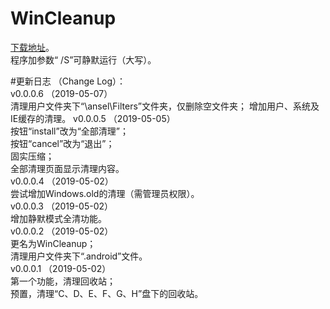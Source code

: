 # WinCleanup
[下载地址](https://github.com/Nekori/WinCleanup/releases)。  <br/>
程序加参数“ /S”可静默运行（大写）。

#更新日志	（Change Log）：<br/>
v0.0.0.6	（2019-05-07）<br>
	清理用户文件夹下“\ansel\Filters”文件夹，仅删除空文件夹；
	增加用户、系统及IE缓存的清理。
v0.0.0.5	（2019-05-05）<br/>
	按钮“install”改为“全部清理”；<br/>
	按钮“cancel”改为“退出”；<br/>
	固实压缩；<br/>
	全部清理页面显示清理内容。<br/>
v0.0.0.4	（2019-05-02）<br/>
	尝试增加Windows.old的清理（需管理员权限）。<br/>
v0.0.0.3	（2019-05-02）<br/>
	增加静默模式全清功能。<br/>
v0.0.0.2	（2019-05-02）<br/>
	更名为WinCleanup；<br/>
	清理用户文件夹下“.android”文件。<br/>
v0.0.0.1	（2019-05-02）<br/>
	第一个功能，清理回收站；<br/>
		预置，清理“C、D、E、F、G、H”盘下的回收站。